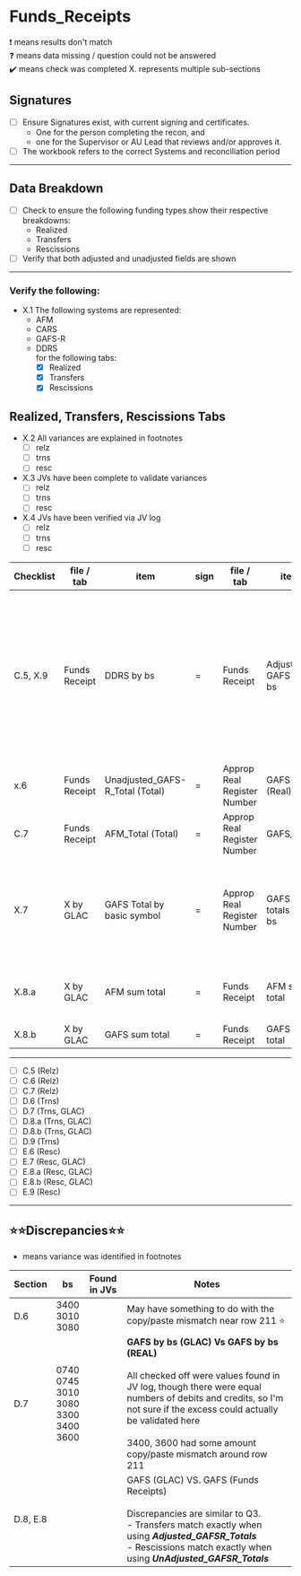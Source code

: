 # Funds_Receipts

❗ means results don't match<br>
❓ means data missing / question could not be answered<br>
✔️ means check was completed
X. represents multiple sub-sections

## Signatures
- [ ] Ensure Signatures exist, with current signing and certificates.  
    - One for the person completing the recon, and 
    - one for the Supervisor or AU Lead that reviews and/or approves it.  
- [ ] The workbook refers to the correct Systems and reconciliation period

---

## Data Breakdown
- [ ] Check to ensure the following funding types show their respective breakdowns:
    - Realized
    - Transfers
    - Rescissions
- [ ] Verify that both adjusted and unadjusted fields are shown

---
### Verify the following:
- X.1 The following systems are represented:
    - AFM
    - CARS 
    - GAFS-R
    - DDRS<br>
for the following tabs:
      - [x] Realized
      - [x] Transfers
      - [x] Rescissions 

## Realized, Transfers, Rescissions Tabs
- X.2 All variances are explained in footnotes
    - [ ] relz
    - [ ] trns
    - [ ] resc
- X.3 JVs have been complete to validate variances
    - [ ] relz
    - [ ] trns
    - [ ] resc
- X.4 JVs have been verified via JV log
    - [ ] relz
    - [ ] trns
    - [ ] resc

Checklist| file / tab | item| sign | file / tab | item | Notes
-|-|-|-|-|-|-
C.5, X.9 | Funds Receipt | DDRS by bs | = | Funds Receipt | Adjusted GAFS by bs | if they do not match, a tic mark should explain the variance.  If the variance isn't properly explained, email Stacy
x.6 | Funds Receipt | Unadjusted_GAFS-R_Total (Total) | = | Approp Real Register Number | GAFS (Real)
C.7 | Funds Receipt | AFM_Total (Total) | = | Approp Real Register Number | GAFS_AFM | compare to register tab sub totals
X.7 | X by GLAC | GAFS Total by basic symbol | = |  Approp Real Register Number | GAFS totals by bs | compare subtotals by bs against subtotals by bs in Register Number tabs
X.8.a | X by GLAC | AFM sum total | = | Funds Receipt | AFM sum total | by dept (if multiple exist: ie. 57, 69)
X.8.b | X by GLAC | GAFS sum total | = | Funds Receipt | GAFS sum total |

---
- [ ] C.5 (Relz)
- [ ] C.6 (Relz)
- [ ] C.7 (Relz)
- [ ] D.6 (Trns)  
- [ ] D.7 (Trns, GLAC)  
- [ ] D.8.a (Trns, GLAC)
- [ ] D.8.b (Trns, GLAC)   
- [ ] D.9 (Trns)
- [ ] E.6 (Resc)
- [ ] E.7 (Resc, GLAC)
- [ ] E.8.a (Resc, GLAC)  
- [ ] E.8.b (Resc, GLAC)  
- [ ] E.9 (Resc)

---
## ⭐⭐Discrepancies⭐⭐

+  means variance was identified in footnotes

Section | bs |  Found in JVs | Notes
-|-|-|-|
D.6 | 3400 <br> 3010 <br>3080 |  <br>    <br> | May have something to do with the copy/paste mismatch near row 211 ⭐ | GAFS ( funds Receipts) Vs GAFS (Real)
D.7 | 0740 <br> 0745<br>3010 <br>3080<br>3300<br>3400 <br>3600 |<br> <br> <br> <br> <br>  <br>  |**GAFS by bs (GLAC) Vs GAFS by bs (REAL)**<br><br>All checked off were values found in JV log, though there were equal numbers of debits and credits, so I'm not sure if the excess could actually be validated here<br><br> 3400, 3600 had some amount copy/paste mismatch around row 211
D.8, E.8 |    |   |GAFS (GLAC) VS. GAFS (Funds Receipts)<br><br>Discrepancies are similar to Q3. <br> - Transfers match exactly when using **_Adjusted_GAFSR_Totals_** <br> - Rescissions match exactly when using **_UnAdjusted_GAFSR_Totals_**
